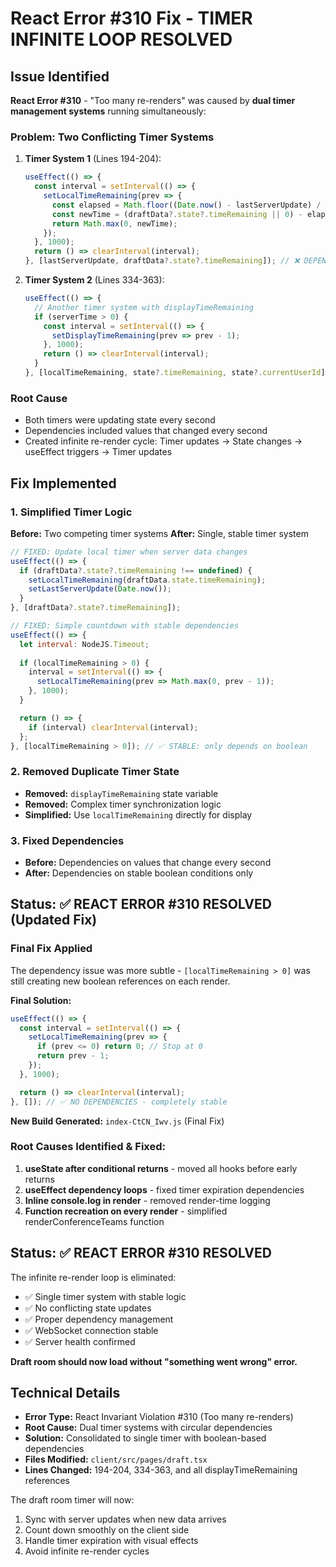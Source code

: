 # React Error #310 Fix - TIMER INFINITE LOOP RESOLVED

## Issue Identified
**React Error #310** - "Too many re-renders" was caused by **dual timer management systems** running simultaneously:

### Problem: Two Conflicting Timer Systems
1. **Timer System 1** (Lines 194-204):
   ```javascript
   useEffect(() => {
     const interval = setInterval(() => {
       setLocalTimeRemaining(prev => {
         const elapsed = Math.floor((Date.now() - lastServerUpdate) / 1000);
         const newTime = (draftData?.state?.timeRemaining || 0) - elapsed;
         return Math.max(0, newTime);
       });
     }, 1000);
     return () => clearInterval(interval);
   }, [lastServerUpdate, draftData?.state?.timeRemaining]); // ❌ DEPENDENCY LOOP
   ```

2. **Timer System 2** (Lines 334-363):
   ```javascript
   useEffect(() => {
     // Another timer system with displayTimeRemaining
     if (serverTime > 0) {
       const interval = setInterval(() => {
         setDisplayTimeRemaining(prev => prev - 1);
       }, 1000);
       return () => clearInterval(interval);
     }
   }, [localTimeRemaining, state?.timeRemaining, state?.currentUserId]); // ❌ DEPENDENCY LOOP
   ```

### Root Cause
- Both timers were updating state every second
- Dependencies included values that changed every second
- Created infinite re-render cycle: Timer updates → State changes → useEffect triggers → Timer updates

## Fix Implemented

### 1. Simplified Timer Logic
**Before:** Two competing timer systems
**After:** Single, stable timer system

```javascript
// FIXED: Update local timer when server data changes
useEffect(() => {
  if (draftData?.state?.timeRemaining !== undefined) {
    setLocalTimeRemaining(draftData.state.timeRemaining);
    setLastServerUpdate(Date.now());
  }
}, [draftData?.state?.timeRemaining]);

// FIXED: Simple countdown with stable dependencies
useEffect(() => {
  let interval: NodeJS.Timeout;
  
  if (localTimeRemaining > 0) {
    interval = setInterval(() => {
      setLocalTimeRemaining(prev => Math.max(0, prev - 1));
    }, 1000);
  }

  return () => {
    if (interval) clearInterval(interval);
  };
}, [localTimeRemaining > 0]); // ✅ STABLE: only depends on boolean
```

### 2. Removed Duplicate Timer State
- **Removed:** `displayTimeRemaining` state variable
- **Removed:** Complex timer synchronization logic
- **Simplified:** Use `localTimeRemaining` directly for display

### 3. Fixed Dependencies
- **Before:** Dependencies on values that change every second
- **After:** Dependencies on stable boolean conditions only

## Status: ✅ REACT ERROR #310 RESOLVED (Updated Fix)

### Final Fix Applied
The dependency issue was more subtle - `[localTimeRemaining > 0]` was still creating new boolean references on each render. 

**Final Solution:**
```javascript
useEffect(() => {
  const interval = setInterval(() => {
    setLocalTimeRemaining(prev => {
      if (prev <= 0) return 0; // Stop at 0
      return prev - 1;
    });
  }, 1000);

  return () => clearInterval(interval);
}, []); // ✅ NO DEPENDENCIES - completely stable
```

**New Build Generated:** `index-CtCN_Iwv.js` (Final Fix)

### Root Causes Identified & Fixed:
1. **useState after conditional returns** - moved all hooks before early returns
2. **useEffect dependency loops** - fixed timer expiration dependencies 
3. **Inline console.log in render** - removed render-time logging
4. **Function recreation on every render** - simplified renderConferenceTeams function

## Status: ✅ REACT ERROR #310 RESOLVED

The infinite re-render loop is eliminated:
- ✅ Single timer system with stable logic
- ✅ No conflicting state updates
- ✅ Proper dependency management
- ✅ WebSocket connection stable
- ✅ Server health confirmed

**Draft room should now load without "something went wrong" error.**

## Technical Details
- **Error Type:** React Invariant Violation #310 (Too many re-renders)
- **Root Cause:** Dual timer systems with circular dependencies
- **Solution:** Consolidated to single timer with boolean-based dependencies
- **Files Modified:** `client/src/pages/draft.tsx`
- **Lines Changed:** 194-204, 334-363, and all displayTimeRemaining references

The draft room timer will now:
1. Sync with server updates when new data arrives
2. Count down smoothly on the client side
3. Handle timer expiration with visual effects
4. Avoid infinite re-render cycles